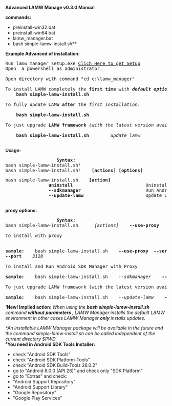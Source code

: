 
**Advanced LAMW Manage v0.3.0 Manual**


**commands:**
<p>
	<ul>
		<li>preinstall-win32.bat</li>
		<li>preinstall-win64.bat</li>
		<li>lamw_manager.bat</li>
		<li>bash simple-lamw-install.sh**</li>
	</ul>
</p>

<strong>Example Advanced of installation:</strong>
<pre>
Run lamw_manager_setup.exe <a href="https://raw.githubusercontent.com/DanielTimelord/Laz4LAMW-win-installer/master/lamw_manager/lamw_manager_setup.exe">Clich Here to get Setup</a>
Open  a powershell as administrator.
<br>Open directory with command "cd c:\lamw_manager"</br>
To install LAMW completely the <strong>first time</strong> with <strong><em>default option</em></strong>:
	<strong>bash simple-lamw-install.sh</strong>
<br>To fully update LAMW <strong>after</strong> the <em>first installation</em>:</br>
	<strong>bash simple-lamw-install.sh</strong>
<br>To just upgrade <strong>LAMW framework</strong> <em>(with the latest version available in git)</em></br>
	<strong>bash simple-lamw-install.sh</strong>        <em>update_lamw</em>

</pre>
**Usage:**
<pre>					<Strong>Syntax:</Strong>
bash simple-lamw-install.sh¹
bash simple-lamw-install.sh² 	<strong>[actions]</strong> <strong>[options]</strong>  
</pre>

<p>
<pre>
bash simple-lamw-install.sh    <strong>[action]</strong>                            <em>Description</em>
				<strong>uninstall</strong>                           Uninstall LAMW completely and erase all settings.
				<strong>--sdkmanager</strong>                        Run Android SDK Manager 
				<strong>--update-lamw</strong>                       Update LAMW sources and rebuild Lazarus IDE
	</pre>
</p>

**proxy options:**
<p>
<pre>					<Strong>Syntax:</Strong>
bash simple-lamw-install.sh	<em>     [actions]</em>    <strong>--use-proxy</strong> 		<em>[proxy options]</em>
<br>To install with proxy</br>
<br><strong>sample:    </strong>bash simple-lamw-install.sh    <strong>--use-proxy	--server</strong> <em>10.0.16.1</em></br><strong>--port</strong>	<em>3128</em>
<br>To install and Run Android SDK Manager with Proxy</br>
<strong>sample:    </strong>bash simple-lamw-install.sh    <em>--sdkmanager</em>    <strong>--use-proxy --server</strong>	<em>10.0.16.1</em> <strong>--port</strong> 	<em>3128</em>
<br>To just upgrade LAMW framework (with the latest version available in git) with proxy</br>
<strong>sample:    </strong>bash simple-lamw-install.sh    <em>--update-lamw</em>    <strong>--use-proxy --server</strong>	<em>10.0.16.1</em> <strong>--port</strong> 	<em>3128</em>
</pre>
</p>



¹<strong>New!
Implied action</strong>:
<em>When using the <strong>bash simple-lamw-install.sh</strong> command <strong>without parameters </strong>, LAMW Manager installs the default LAMW environment in other cases LAMW Manager <strong>only</strong> installs updates.</em>


<p>
	<em>²An installable LAMW Manager package will be available in the future and the command simple-lamw-install.sh can be called independent of the current directory $PWD</em>
	<br><strong>³You need in Android SDK Tools Installer:</strong></br>
	<ul>
	<li>check "Android SDK Tools"</li>
	<li>check "Android SDK Platform-Tools"</li>			
	<li>check "Android SDK Build-Tools 26.0.2"</li>  	
	<li>go to "Android 8.0.0 (API 26)" and check only "SDK Platform"</li>
	<li>go to "Extras" and check:</li> 
	<li>		"Android Support Repository"</li>				
	<li>		"Android Support Library"</li>				
	<li>		"Google Repository"</li>
	<li>		"Google Play Services" </li>
	</ul>																
</p>
